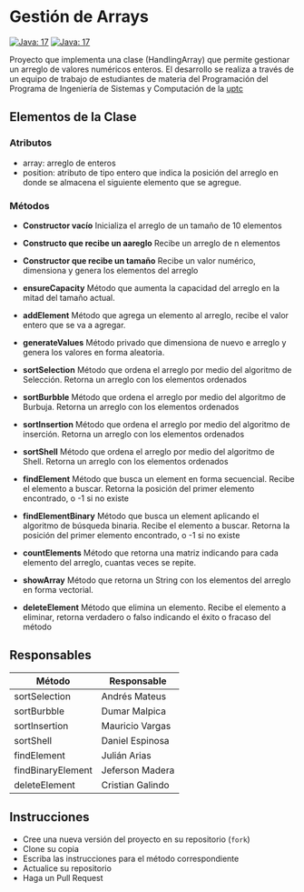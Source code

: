# Gestión de Arrays
[![Java: 17](https://img.shields.io/badge/Java-17+-green)](#)
[![Java: 17](https://img.shields.io/badge/UPTC-Programacion%20I-yellowgreen)](#)

Proyecto que implementa una clase (HandlingArray) que permite gestionar un arreglo de valores numéricos enteros. El desarrollo se realiza a través de un equipo de trabajo de estudiantes de materia del Programación del Programa de Ingeniería de Sistemas y Computación de la [uptc](http://www.uptc.edu.co)

## Elementos de la Clase

### Atributos

- array: arreglo de enteros
- position: atributo de tipo entero que indica la posición del arreglo en donde se almacena el siguiente elemento que se agregue.

### Métodos

- __Constructor vacío__ Inicializa el arreglo de un tamaño de 10 elementos
- __Constructo que recibe un aareglo__ Recibe un arreglo de n elementos
- __Constructor que recibe un tamaño__ Recibe un valor numérico, dimensiona y genera los elementos del arreglo
- __ensureCapacity__ Método que aumenta la capacidad del arreglo en la mitad del tamaño actual.
- __addElement__ Método que agrega un elemento al arreglo, recibe el valor entero que se va a agregar.
- __generateValues__ Método privado que dimensiona de nuevo e arreglo y genera los valores en forma aleatoria.
-  __sortSelection__ Método que ordena el arreglo por medio del algoritmo de Selección. Retorna un arreglo con los elementos ordenados
-  __sortBurbble__ Método que ordena el arreglo por medio del algoritmo de Burbuja. Retorna un arreglo con los elementos ordenados
-  __sortInsertion__ Método que ordena el arreglo por medio del algoritmo de inserción. Retorna un arreglo con los elementos ordenados
-  __sortShell__ Método que ordena el arreglo por medio del algoritmo de Shell. Retorna un arreglo con los elementos ordenados
- __findElement__ Método que busca un element en forma secuencial. Recibe el elemento a buscar. Retorna la posición del primer elemento encontrado, o -1 si no existe
- __findElementBinary__ Método que busca un element aplicando el algoritmo de búsqueda binaria. Recibe el elemento a buscar. Retorna la posición del primer elemento encontrado, o -1 si no existe
- __countElements__ Método que retorna una matriz indicando para cada elemento del arreglo, cuantas veces se repite.

- __showArray__ Método que retorna un String con los elementos del arreglo en forma vectorial.

- __deleteElement__ Método que elimina un elemento. Recibe el elemento a eliminar, retorna verdadero o falso indicando el éxito o fracaso del método

## Responsables

|Método|Responsable|
|--|--|
|sortSelection|Andrés Mateus|
|sortBurbble|Dumar Malpica|
|sortInsertion|Mauricio Vargas|
|sortShell|Daniel Espinosa|
|findElement|Julián Arias|
|findBinaryElement|Jeferson Madera|
|deleteElement|Cristian Galindo|

## Instrucciones

- Cree una nueva versión del proyecto en su repositorio (`fork`)
- Clone su copia
- Escriba las instrucciones para el método correspondiente
- Actualice su repositorio
- Haga un Pull Request
